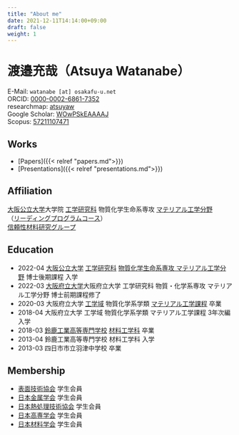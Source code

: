 ```yaml
---
title: "About me"
date: 2021-12-11T14:14:00+09:00
draft: false
weight: 1
---
```


# 渡邉充哉（Atsuya Watanabe）

E-Mail: `watanabe [at] osakafu-u.net`  
ORCID: [0000-0002-6861-7352](https://orcid.org/0000-0002-6861-7352)  
researchmap: [atsuyaw](https://researchmap.jp/atsuyaw)  
Google Scholar: [WOwPSkEAAAAJ](https://scholar.google.com/citations?hl=ja&user=WOwPSkEAAAAJ)  
Scopus: [57211107471](https://www.scopus.com/authid/detail.uri?authorId=57211107471)

## Works

* [Papers]({{< relref "papers.md">}})
* [Presentations]({{< relref "presentations.md">}})

## Affiliation
[大阪公立大学](https://www.omu.ac.jp)大学院 [工学研究科](https://www.omu.ac.jp/eng/graduate/) 物質化学生命系専攻 [マテリアル工学分野](https://www.omu.ac.jp/eng/mtr/)  
（[リーディングプログラムコース](https://sims-program.osakafu-u.ac.jp)）  
[信頼性材料研究グループ](http://www2.mtr.osakafu-u.ac.jp)

 ## Education

- 2022-04 [大阪公立大学](https://www.omu.ac.jp) [工学研究科](https://www.omu.ac.jp/eng) [物質化学生命系専攻 マテリアル工学分野](https://www.omu.ac.jp/eng/mtr) 博士後期課程 入学
- 2022-03 [大阪府立大学](https://www.osakafu-u.ac.jp/)大阪府立大学 工学研究科 物質・化学系専攻 マテリアル工学分野 博士前期課程修了
- 2020-03 大阪府立大学 [工学域](http://www.eng.osakafu-u.ac.jp/) 物質化学系学類 [マテリアル工学課程](http://mtr1.osakafu-u.ac.jp/materials-jpn) 卒業
- 2018-04 大阪府立大学 工学域 物質化学系学類 マテリアル工学課程 3年次編入学
- 2018-03 [鈴鹿工業高等専門学校](https://www.suzuka-ct.ac.jp) [材料工学科](https://www.suzuka-ct.ac.jp/mse) 卒業
- 2013-04 鈴鹿工業高等専門学校 材料工学科 入学
- 2013-03 四日市市立羽津中学校 卒業

## Membership
- [表面技術協会](https://www.sfj.or.jp) 学生会員
- [日本金属学会](https://jim.or.jp) 学生会員
- [日本熱処理技術協会](http://www.jsht.or.jp) 学生会員
- [日本高専学会](http://jact.sakura.ne.jp) 学生会員
- [日本材料学会](https://www.jsms.jp) 学生会員
